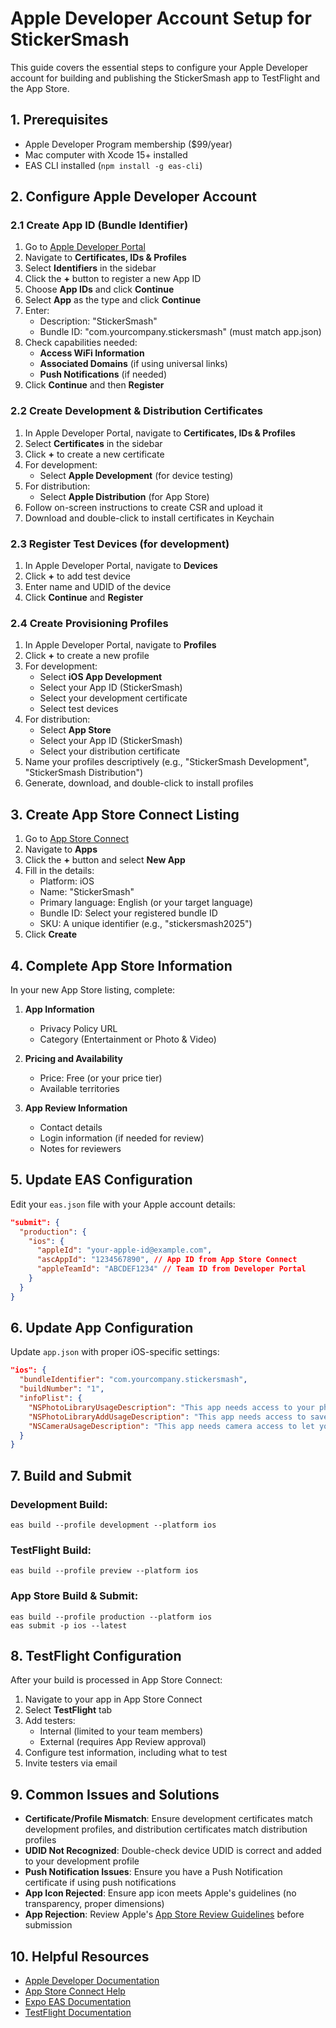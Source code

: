 # Apple Developer Account Setup for StickerSmash

This guide covers the essential steps to configure your Apple Developer account for building and publishing the StickerSmash app to TestFlight and the App Store.

## 1. Prerequisites

- Apple Developer Program membership ($99/year)
- Mac computer with Xcode 15+ installed
- EAS CLI installed (`npm install -g eas-cli`)

## 2. Configure Apple Developer Account

### 2.1 Create App ID (Bundle Identifier)

1. Go to [Apple Developer Portal](https://developer.apple.com/)
2. Navigate to **Certificates, IDs & Profiles**
3. Select **Identifiers** in the sidebar
4. Click the **+** button to register a new App ID
5. Choose **App IDs** and click **Continue**
6. Select **App** as the type and click **Continue**
7. Enter:
   - Description: "StickerSmash"
   - Bundle ID: "com.yourcompany.stickersmash" (must match app.json)
8. Check capabilities needed:
   - **Access WiFi Information**
   - **Associated Domains** (if using universal links)
   - **Push Notifications** (if needed)
9. Click **Continue** and then **Register**

### 2.2 Create Development & Distribution Certificates

1. In Apple Developer Portal, navigate to **Certificates, IDs & Profiles**
2. Select **Certificates** in the sidebar
3. Click **+** to create a new certificate
4. For development:
   - Select **Apple Development** (for device testing)
5. For distribution:
   - Select **Apple Distribution** (for App Store)
6. Follow on-screen instructions to create CSR and upload it
7. Download and double-click to install certificates in Keychain

### 2.3 Register Test Devices (for development)

1. In Apple Developer Portal, navigate to **Devices**
2. Click **+** to add test device
3. Enter name and UDID of the device
4. Click **Continue** and **Register**

### 2.4 Create Provisioning Profiles

1. In Apple Developer Portal, navigate to **Profiles**
2. Click **+** to create a new profile
3. For development:
   - Select **iOS App Development**
   - Select your App ID (StickerSmash)
   - Select your development certificate
   - Select test devices
4. For distribution:
   - Select **App Store** 
   - Select your App ID (StickerSmash)
   - Select your distribution certificate
5. Name your profiles descriptively (e.g., "StickerSmash Development", "StickerSmash Distribution")
6. Generate, download, and double-click to install profiles

## 3. Create App Store Connect Listing

1. Go to [App Store Connect](https://appstoreconnect.apple.com/)
2. Navigate to **Apps**
3. Click the **+** button and select **New App**
4. Fill in the details:
   - Platform: iOS
   - Name: "StickerSmash"
   - Primary language: English (or your target language)
   - Bundle ID: Select your registered bundle ID
   - SKU: A unique identifier (e.g., "stickersmash2025")
5. Click **Create**

## 4. Complete App Store Information

In your new App Store listing, complete:

1. **App Information**
   - Privacy Policy URL
   - Category (Entertainment or Photo & Video)

2. **Pricing and Availability**
   - Price: Free (or your price tier)
   - Available territories

3. **App Review Information**
   - Contact details
   - Login information (if needed for review)
   - Notes for reviewers

## 5. Update EAS Configuration

Edit your `eas.json` file with your Apple account details:

```json
"submit": {
  "production": {
    "ios": {
      "appleId": "your-apple-id@example.com",
      "ascAppId": "1234567890", // App ID from App Store Connect
      "appleTeamId": "ABCDEF1234" // Team ID from Developer Portal
    }
  }
}
```

## 6. Update App Configuration

Update `app.json` with proper iOS-specific settings:

```json
"ios": {
  "bundleIdentifier": "com.yourcompany.stickersmash",
  "buildNumber": "1",
  "infoPlist": {
    "NSPhotoLibraryUsageDescription": "This app needs access to your photos to let you select images for stickers and save your creations.",
    "NSPhotoLibraryAddUsageDescription": "This app needs access to save your sticker creations to your photo library.",
    "NSCameraUsageDescription": "This app needs camera access to let you take photos for stickers."
  }
}
```

## 7. Build and Submit

### Development Build:
```
eas build --profile development --platform ios
```

### TestFlight Build:
```
eas build --profile preview --platform ios
```

### App Store Build & Submit:
```
eas build --profile production --platform ios
eas submit -p ios --latest
```

## 8. TestFlight Configuration

After your build is processed in App Store Connect:

1. Navigate to your app in App Store Connect
2. Select **TestFlight** tab
3. Add testers:
   - Internal (limited to your team members)
   - External (requires App Review approval)
4. Configure test information, including what to test
5. Invite testers via email

## 9. Common Issues and Solutions

- **Certificate/Profile Mismatch**: Ensure development certificates match development profiles, and distribution certificates match distribution profiles
- **UDID Not Recognized**: Double-check device UDID is correct and added to your development profile
- **Push Notification Issues**: Ensure you have a Push Notification certificate if using push notifications
- **App Icon Rejected**: Ensure app icon meets Apple's guidelines (no transparency, proper dimensions)
- **App Rejection**: Review Apple's [App Store Review Guidelines](https://developer.apple.com/app-store/review/guidelines/) before submission

## 10. Helpful Resources

- [Apple Developer Documentation](https://developer.apple.com/documentation/)
- [App Store Connect Help](https://help.apple.com/app-store-connect/)
- [Expo EAS Documentation](https://docs.expo.dev/build/setup/)
- [TestFlight Documentation](https://developer.apple.com/testflight/)